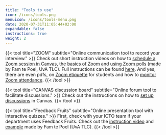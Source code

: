 ```yaml
---
title: "Tools to use"
icon: /icons/tools.png
menuicon: /icons/tools-menu.png
date: 2020-07-31T11:05:44+02:00
expandable: false
instructions: true
weight: 2
---
```


{{< tool title="ZOOM" subtitle="Online communication tool to record your interview." >}}
Check out short instruction videos on how to <a href="https://youtu.be/ndCUeOVqBx8" target="_blank">schedule a Zoom session in Canvas</a>, the <a href="https://youtu.be/x8_X-0DetzQ" target="_blank">basics of Zoom</a> and <a href="https://youtu.be/_xYg-lMuNr8" target="_blank">using Zoom polls</a> (made by Fam te Poel, UvA TLC). Full instructions can be found <a href="https://canvas.uva.nl/courses/41/pages/using-zoom-in-canvas-for-teaching" target="_blank">here</a>. And yes, there are even pdfs, on <a href="https://canvas.uva.nl/courses/41/pages/zoom-etiquette-in-online-classes" target="_blank">Zoom etiquette</a> for students and how to <a href="https://canvas.uva.nl/courses/41/pages/attendance-in-zoom" target="_blank">monitor Zoom attendance</a>.
{{< /tool >}}

{{< tool title="CANVAS discussion board" subtitle="Online forum tool to facilitate discussions." >}}
Check out the instructions on how to <a href="https://canvas.uva.nl/courses/169/pages/setting-up-discussions?module_item_id=1416" target="_blank">set up discussions</a> in Canvas.
{{< /tool >}}

{{< tool title="Feedback Fruits" subtitle="Online presentation tool with interactive quizzes." >}}
First, check with your ICTO team if your department uses Feedback Fruits. Check out the <a href="https://youtu.be/IwWdNev_aC0" target="_blank">instruction video</a> and <a href="https://youtu.be/nXNsAZHymZE" target="_blank">example</a> made by Fam te Poel (UvA TLC).
{{< /tool >}}

